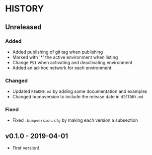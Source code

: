 # HISTORY

## Unreleased

### Added

- Added publishing of git tag when publishing
- Marked with '*' the active environment when listing
- Change `PS1` when activating and deactivating environment
- Added an ad-hoc network for each environment

### Changed

- Updated `README.md` by adding some documentation and examples
- Changed bumpversion to include the release date in `HISTORY.md`

### Fixed

- Fixed `.bumpversion.cfg` by making each version a subsection


## v0.1.0 - 2019-04-01

- First version!
